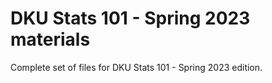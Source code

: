 # DKU Stats 101 - Spring 2023 materials

Complete set of files for DKU Stats 101 - Spring 2023 edition.
